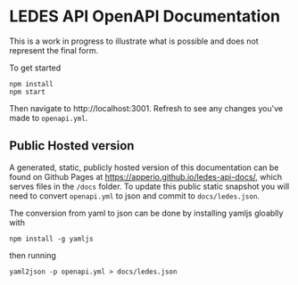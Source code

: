 # LEDES API OpenAPI Documentation

This is a work in progress to illustrate what is possible and does not represent the final form.

To get started

```
npm install
npm start
```

Then navigate to http://localhost:3001. Refresh to see any changes you've made to `openapi.yml`.

## Public Hosted version

A generated, static, publicly hosted version of this documentation can be found on Github Pages at https://apperio.github.io/ledes-api-docs/, which serves files in the `/docs` folder. To update this public static snapshot you will need to convert `openapi.yml` to json and commit to `docs/ledes.json`.

The conversion from yaml to json can be done by installing yamljs gloablly with

```
npm install -g yamljs
```

then running

```
yaml2json -p openapi.yml > docs/ledes.json
```


